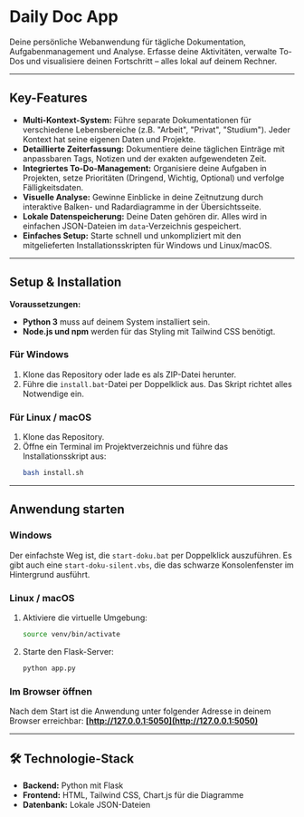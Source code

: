 # Daily Doc App

Deine persönliche Webanwendung für tägliche Dokumentation, Aufgabenmanagement und Analyse. Erfasse deine Aktivitäten, verwalte To-Dos und visualisiere deinen Fortschritt – alles lokal auf deinem Rechner.

---

## Key-Features

- **Multi-Kontext-System:** Führe separate Dokumentationen für verschiedene Lebensbereiche (z.B. "Arbeit", "Privat", "Studium"). Jeder Kontext hat seine eigenen Daten und Projekte.
- **Detaillierte Zeiterfassung:** Dokumentiere deine täglichen Einträge mit anpassbaren Tags, Notizen und der exakten aufgewendeten Zeit.
- **Integriertes To-Do-Management:** Organisiere deine Aufgaben in Projekten, setze Prioritäten (Dringend, Wichtig, Optional) und verfolge Fälligkeitsdaten.
- **Visuelle Analyse:** Gewinne Einblicke in deine Zeitnutzung durch interaktive Balken- und Radardiagramme in der Übersichtsseite.
- **Lokale Datenspeicherung:** Deine Daten gehören dir. Alles wird in einfachen JSON-Dateien im `data`-Verzeichnis gespeichert.
- **Einfaches Setup:** Starte schnell und unkompliziert mit den mitgelieferten Installationsskripten für Windows und Linux/macOS.

---

## Setup & Installation

**Voraussetzungen:**

- **Python 3** muss auf deinem System installiert sein.
- **Node.js und npm** werden für das Styling mit Tailwind CSS benötigt.

### Für Windows

1.  Klone das Repository oder lade es als ZIP-Datei herunter.
2.  Führe die `install.bat`-Datei per Doppelklick aus. Das Skript richtet alles Notwendige ein.

### Für Linux / macOS

1.  Klone das Repository.
2.  Öffne ein Terminal im Projektverzeichnis und führe das Installationsskript aus:
    ```bash
    bash install.sh
    ```

---

## Anwendung starten

### Windows

Der einfachste Weg ist, die `start-doku.bat` per Doppelklick auszuführen. Es gibt auch eine `start-doku-silent.vbs`, die das schwarze Konsolenfenster im Hintergrund ausführt.

### Linux / macOS

1.  Aktiviere die virtuelle Umgebung:
    ```bash
    source venv/bin/activate
    ```
2.  Starte den Flask-Server:
    ```bash
    python app.py
    ```

### Im Browser öffnen

Nach dem Start ist die Anwendung unter folgender Adresse in deinem Browser erreichbar:
**[http://127.0.0.1:5050](http://127.0.0.1:5050)**

---

## 🛠️ Technologie-Stack

- **Backend:** Python mit Flask
- **Frontend:** HTML, Tailwind CSS, Chart.js für die Diagramme
- **Datenbank:** Lokale JSON-Dateien
